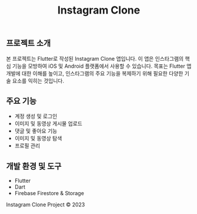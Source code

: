 <!DOCTYPE html>
<html lang="ko">
<head>
<meta charset="UTF-8">
<link rel="stylesheet" href="styles.css">
</head>
<body>
<header>
<h1>Instagram Clone</h1>
</header>
<main>
<section>
<h2>프로젝트 소개</h2>
<p>본 프로젝트는 Flutter로 작성된 Instagram Clone 앱입니다. 이 앱은 인스타그램의 핵심 기능을 모방하여 iOS 및 Android 플랫폼에서 사용할 수 있습니다. 목표는 Flutter 앱 개발에 대한 이해를 높이고, 인스타그램의 주요 기능을 복제하기 위해 필요한 다양한 기술 요소를 익히는 것입니다.</p>
</section>
<section>
<h2>주요 기능</h2>
<ul>
<li>계정 생성 및 로그인</li>
<li>이미지 및 동영상 게시물 업로드</li>
<li>댓글 및 좋아요 기능</li>
<li>이미지 및 동영상 탐색</li>
<li>프로필 관리</li>
</ul>
</section>
<section>
<h2>개발 환경 및 도구</h2>
<ul>
<li>Flutter</li>
<li>Dart</li>
<li>Firebase Firestore &amp; Storage</li>
</ul>
</section>
</main>
<footer>
<p>Instagram Clone Project &copy; 2023</p>
</footer>
</body>
</html>